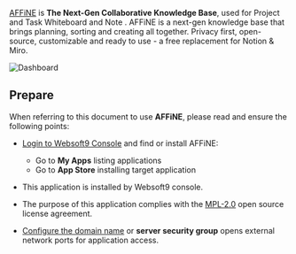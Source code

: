 [AFFiNE](https://affine.pro/) is **The Next-Gen Collaborative Knowledge Base**, used for Project and Task Whiteboard and Note . AFFiNE is a next-gen knowledge base that brings planning, sorting and creating all together.
Privacy first, open-source, customizable and ready to use - a free replacement for Notion & Miro.


![Dashboard](https://libs.websoft9.com/Websoft9/DocsPicture/zh/affine/affine-gui-websoft9.png)


## Prepare

When referring to this document to use **AFFiNE**, please read and ensure the following points:

- [Login to Websoft9 Console](./login-console) and find or install AFFiNE:
  - Go to **My Apps** listing applications 
  - Go to **App Store** installing target application

- This application is installed by Websoft9 console.


- The purpose of this application complies with the [MPL-2.0](https://opensource.org/licenses/MPL-2.0) open source license agreement.


- [Configure the domain name](./domain-set) or **server security group** opens external network ports for application access.